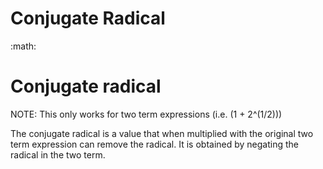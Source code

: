 # Conjugate Radical
:math:

# Conjugate radical
NOTE: This only works for two term expressions (i.e. (1 + 2^(1/2)))

The conjugate radical is a value that when multiplied with the original two term expression can remove the radical.
It is obtained by negating the radical in the two term.
